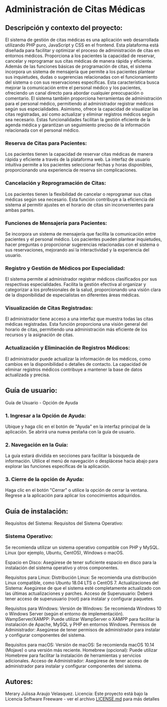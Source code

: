 # Administración de Citas Médicas

## Descripción y contexto del proyecto: 

El sistema de gestión de citas médicas es una aplicación web desarrollada utilizando PHP puro, JavaScript y CSS en el frontend. Esta plataforma está diseñada para facilitar y optimizar el proceso de administración de citas en entornos médicos. Proporciona a los pacientes la capacidad de reservar, cancelar y reprogramar sus citas médicas de manera rápida y eficiente.
Además de las funciones básicas de programación de citas, el sistema incorpora un sistema de mensajería que permite a los pacientes plantear sus inquietudes, dudas o sugerencias relacionadas con el funcionamiento del sistema o con sus reservaciones específicas. Esta característica busca mejorar la comunicación entre el personal médico y los pacientes, ofreciendo un canal directo para abordar cualquier preocupación o comentario.
El sistema también proporciona herramientas de administración para el personal médico, permitiendo al administrador registrar médicos según sus especialidades. Asimismo, ofrece la capacidad de visualizar las citas registradas, así como actualizar y eliminar registros médicos según sea necesario. Estas funcionalidades facilitan la gestión eficiente de la agenda médica y garantizan un seguimiento preciso de la información relacionada con el personal médico.
### Reserva de Citas para Pacientes:
Los pacientes tienen la capacidad de reservar citas médicas de manera rápida y eficiente a través de la plataforma web.
La interfaz de usuario intuitiva permite a los pacientes seleccionar fechas y horas disponibles, proporcionando una experiencia de reserva sin complicaciones.
### Cancelación y Reprogramación de Citas:
Los pacientes tienen la flexibilidad de cancelar o reprogramar sus citas médicas según sea necesario.
Esta función contribuye a la eficiencia del sistema al permitir ajustes en el horario de citas sin inconvenientes para ambas partes.
### Funciones de Mensajería para Pacientes:
Se incorpora un sistema de mensajería que facilita la comunicación entre pacientes y el personal médico.
Los pacientes pueden plantear inquietudes, hacer preguntas o proporcionar sugerencias relacionadas con el sistema o sus reservaciones, mejorando así la interactividad y la experiencia del usuario.
### Registro y Gestión de Médicos por Especialidad:
El sistema permite al administrador registrar médicos clasificados por sus respectivas especialidades.
Facilita la gestión efectiva al organizar y categorizar a los profesionales de la salud, proporcionando una visión clara de la disponibilidad de especialistas en diferentes áreas médicas.
### Visualización de Citas Registradas:
El administrador tiene acceso a una interfaz que muestra todas las citas médicas registradas.
Esta función proporciona una visión general del horario de citas, permitiendo una administración más eficiente de los recursos y la asignación de citas.
### Actualización y Eliminación de Registros Médicos:
El administrador puede actualizar la información de los médicos, como cambios en la disponibilidad o detalles de contacto.
La capacidad de eliminar registros médicos contribuye a mantener la base de datos actualizada y precisa.
## Guía de usuario:
Guía de Usuario - Opción de Ayuda
### 1. Ingresar a la Opción de Ayuda:
Ubique y haga clic en el botón de "Ayuda" en la interfaz principal de la aplicación.
Se abrirá una nueva pestaña con la guía de usuario.
### 2. Navegación en la Guía:
La guía estará dividida en secciones para facilitar la búsqueda de información.
Utilice el menú de navegación o desplácese hacia abajo para explorar las funciones específicas de la aplicación.
### 3. Cierre de la opción de Ayuda:
Haga clic en el botón "Cerrar" o utilice la opción de cerrar la ventana.
Regrese a la aplicación para aplicar los conocimientos adquiridos.
## Guía de instalación:
Requisitos del Sistema:
Requisitos del Sistema Operativo:
### Sistema Operativo:
Se recomienda utilizar un sistema operativo compatible con PHP y MySQL. Linux (por ejemplo, Ubuntu, CentOS), Windows o macOS.

Espacio en Disco: Asegúrese de tener suficiente espacio en disco para la instalación del sistema operativo y otros componentes.

Requisitos para Linux:
Distribución Linux: Se recomienda una distribución Linux compatible, como Ubuntu 18.04 LTS o CentOS 7.
Actualizaciones del Sistema: Asegúrese de que el sistema esté completamente actualizado con las últimas actualizaciones y parches.
Acceso de Superusuario: Deberá tener acceso de superusuario (root) para instalar y configurar paquetes.

Requisitos para Windows:
Versión de Windows: Se recomienda Windows 10 o Windows Server (según el entorno de implementación).
WampServer/XAMPP: Puede utilizar WampServer o XAMPP para facilitar la instalación de Apache, MySQL y PHP en entornos Windows.
Permisos de Administrador: Asegúrese de tener permisos de administrador para instalar y configurar componentes del sistema.

Requisitos para macOS:
Versión de macOS: Se recomienda macOS 10.14 (Mojave) o una versión más reciente.
Homebrew (opcional): Puede utilizar Homebrew para facilitar la instalación de herramientas y servicios adicionales.
Acceso de Administrador: Asegúrese de tener acceso de administrador para instalar y configurar componentes del sistema.

## Autores:
Merary Julissa Araujo Velasquez. 
Licencia:
Este proyecto está bajo la Licencia Software Freeware - ver el archivo [LICENSE.md](LICENSE.md) para más detalles
